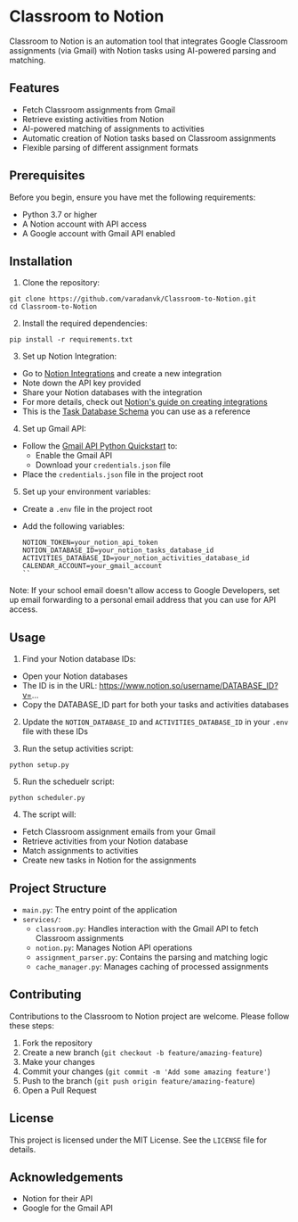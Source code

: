 # Classroom to Notion

Classroom to Notion is an automation tool that integrates Google Classroom assignments (via Gmail) with Notion tasks using AI-powered parsing and matching.

## Features

- Fetch Classroom assignments from Gmail
- Retrieve existing activities from Notion
- AI-powered matching of assignments to activities
- Automatic creation of Notion tasks based on Classroom assignments
- Flexible parsing of different assignment formats

## Prerequisites

Before you begin, ensure you have met the following requirements:

- Python 3.7 or higher
- A Notion account with API access
- A Google account with Gmail API enabled

## Installation

1. Clone the repository:
```
git clone https://github.com/varadanvk/Classroom-to-Notion.git
cd Classroom-to-Notion
```

2. Install the required dependencies:
```
pip install -r requirements.txt
```

3. Set up Notion Integration:
- Go to [Notion Integrations](https://www.notion.so/my-integrations) and create a new integration
- Note down the API key provided
- Share your Notion databases with the integration
- For more details, check out [Notion's guide on creating integrations](https://developers.notion.com/docs/create-a-notion-integration)
- This is the [Task Database Schema](https://varadankalkunte.notion.site/e24d5164b78a417a95515759ccc31663?v=ef26c66dc99f4579999ccdaaed801e80&pvs=4) you can use as a reference

4. Set up Gmail API:
- Follow the [Gmail API Python Quickstart](https://developers.google.com/gmail/api/quickstart/python) to:
  - Enable the Gmail API
  - Download your `credentials.json` file
- Place the `credentials.json` file in the project root

5. Set up your environment variables:
- Create a `.env` file in the project root
- Add the following variables:

  ```
  NOTION_TOKEN=your_notion_api_token
  NOTION_DATABASE_ID=your_notion_tasks_database_id
  ACTIVITIES_DATABASE_ID=your_notion_activities_database_id
  CALENDAR_ACCOUNT=your_gmail_account
  ``

Note: If your school email doesn't allow access to Google Developers, set up email forwarding to a personal email address that you can use for API access.

## Usage

1. Find your Notion database IDs:
- Open your Notion databases
- The ID is in the URL: https://www.notion.so/username/DATABASE_ID?v=...
- Copy the DATABASE_ID part for both your tasks and activities databases

2. Update the `NOTION_DATABASE_ID` and `ACTIVITIES_DATABASE_ID` in your `.env` file with these IDs

3. Run the setup activities script:
```
python setup.py
```

5. Run the scheduelr script:
```
python scheduler.py
```

4. The script will:
- Fetch Classroom assignment emails from your Gmail
- Retrieve activities from your Notion database
- Match assignments to activities
- Create new tasks in Notion for the assignments

## Project Structure

- `main.py`: The entry point of the application
- `services/`:
  - `classroom.py`: Handles interaction with the Gmail API to fetch Classroom assignments
  - `notion.py`: Manages Notion API operations
  - `assignment_parser.py`: Contains the parsing and matching logic
  - `cache_manager.py`: Manages caching of processed assignments

## Contributing

Contributions to the Classroom to Notion project are welcome. Please follow these steps:

1. Fork the repository
2. Create a new branch (`git checkout -b feature/amazing-feature`)
3. Make your changes
4. Commit your changes (`git commit -m 'Add some amazing feature'`)
5. Push to the branch (`git push origin feature/amazing-feature`)
6. Open a Pull Request

## License

This project is licensed under the MIT License. See the `LICENSE` file for details.

## Acknowledgements

- Notion for their API
- Google for the Gmail API
